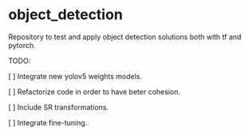 # object_detection
Repository to test and apply object detection solutions both with tf and pytorch.

TODO:

[ ] Integrate new yolov5 weights models.

[ ] Refactorize code in order to have beter cohesion.

[ ] Include SR transformations.

[ ] Integrate fine-tuning.
